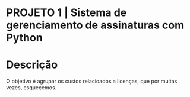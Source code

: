 # PROJETO 1 | Sistema de gerenciamento de assinaturas com Python

# Descrição
O objetivo é agrupar os custos relacioados a licenças, que por muitas vezes, esqueçemos.
